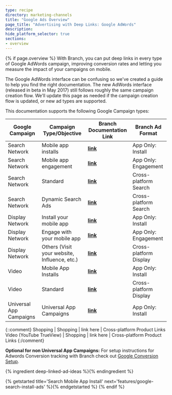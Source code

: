 ```yaml
---
type: recipe
directory: marketing-channels
title: "Google Ads Overview"
page_title: "Advertising with Deep Links: Google AdWords"
description:
hide_platform_selector: true
sections:
- overview
---
```


{% if page.overview %}
With Branch, you can put deep links in every type of Google AdWords campaign, improving conversion rates and letting you measure the impact of your campaigns on mobile.  

The Google AdWords interface can be confusing so we've created a guide to help you find the right documentation. The new AdWords interface (released in beta in May 2017) still follows roughly the same campaign creation flow. We'll update this page as needed if the campaign creation flow is updated, or new ad types are supported.

This documentation supports the following Google Campaign types:

Google Campaign | Campaign Type/Objective | Branch Documentation Link | Branch Ad Format
--- | --- | --- | ---
Search Network | Mobile app installs | **[link]({{base.url}}/marketing-channels/google-search-install-ads)** | App Only: Install
Search Network | Mobile app engagement | **[link]({{base.url}}/marketing-channels/google-search-engagement-ads)** | App Only: Engagement
Search Network | Standard  | **[link]({{base.url}}/marketing-channels/google-xplatform-search-ads)** | Cross-platform Search
Search Network | Dynamic Search Ads  | **[link]({{base.url}}/marketing-channels/google-xplatform-search-ads)** | Cross-platform Search
Display Network | Install your mobile app | **[link]({{base.url}}/marketing-channels/google-display-install-ads)** | App Only: Install
Display Network | Engage with your mobile app | **[link]({{base.url}}/marketing-channels/google-display-engagement-ads)** | App Only: Engagement
Display Network | Others (Visit your website, Influence, etc.)  | **[link]({{base.url}}/marketing-channels/google-xplatform-display-ads)** | Cross-platform Display
Video | Mobile App Installs | **[link]({{base.url}}/marketing-channels/google-video-ads)** | App Only: Install
Video | Standard | **[link]({{base.url}}/marketing-channels/google-video-ads)**  | Cross-platform Display
Universal App Campaigns | Universal App Campaigns | **[link]({{base.url}}/marketing-channels/google-uac)** | App Only: Install

{::comment}
Shopping | Shopping | link here | Cross-platform Product Links
Video (YouTube TrueView) | Shopping | link here | Cross-platform Product Links
{:/comment}

**Optional for non Universal App Campaigns:** For setup instructions for Adwords Conversion tracking with Branch check out [Google Conversion Setup]({{base.url}}/marketing-channels/google-adwords-conversions).

{% ingredient deep-linked-ad-ideas %}{% endingredient %}

{% getstarted title='Search Mobile App Install' next='features/google-search-install-ads' %}{% endgetstarted %}
{% endif %}
